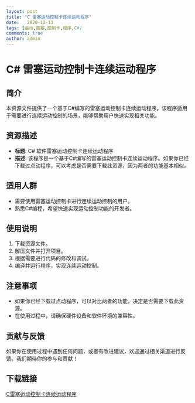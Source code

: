 ```yaml
---
layout: post
title: "C 雷塞运动控制卡连续运动程序"
date:   2020-12-13
tags: [运动,雷塞,控制卡,程序,C#]
comments: true
author: admin
---
```

# C# 雷塞运动控制卡连续运动程序

## 简介

本资源文件提供了一个基于C#编写的雷塞运动控制卡连续运动程序。该程序适用于需要进行连续运动控制的场景，能够帮助用户快速实现相关功能。

## 资源描述

- **标题**: C# 软件雷塞运动控制卡连续运动程序
- **描述**: 该程序是一个基于C#编写的雷塞运动控制卡连续运动程序。如果你已经下载过点动程序，可以考虑是否需要下载此资源，因为两者的功能基本相似。

## 适用人群

- 需要使用雷塞运动控制卡进行连续运动控制的用户。
- 熟悉C#编程，希望快速实现运动控制功能的开发者。

## 使用说明

1. 下载资源文件。
2. 解压文件并打开项目。
3. 根据需要进行代码的修改和调试。
4. 编译并运行程序，实现连续运动控制。

## 注意事项

- 如果你已经下载过点动程序，可以对比两者的功能，决定是否需要下载此资源。
- 在使用过程中，请确保硬件设备和软件环境的兼容性。

## 贡献与反馈

如果你在使用过程中遇到任何问题，或者有改进建议，欢迎通过相关渠道进行反馈。我们期待你的参与和贡献！

## 下载链接

[C雷塞运动控制卡连续运动程序](https://pan.quark.cn/s/ca1fc86da868)